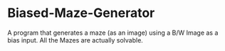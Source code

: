 # Biased-Maze-Generator
A program that generates a maze (as an image) using a B/W Image as a bias input.
All the Mazes are actually solvable.
